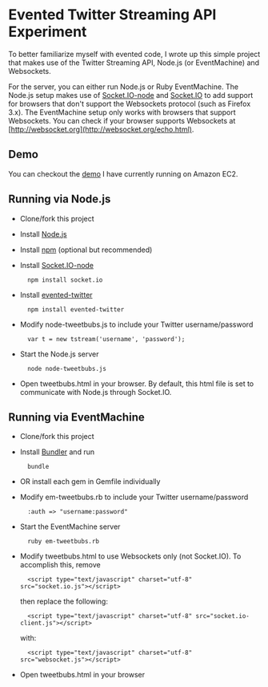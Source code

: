 Evented Twitter Streaming API Experiment
========================================

To better familiarize myself with evented code, I wrote up this simple project that makes use of the Twitter Streaming API, Node.js (or EventMachine) and Websockets.

For the server, you can either run Node.js or Ruby EventMachine. The Node.js setup makes use of [Socket.IO-node](https://github.com/LearnBoost/Socket.IO-node) and [Socket.IO](https://github.com/LearnBoost/Socket.IO) to add support for browsers that don't support the Websockets protocol (such as Firefox 3.x). The EventMachine setup only works with browsers that support Websockets. You can check if your browser supports Websockets at [http://websocket.org](http://websocket.org/echo.html).

Demo
----

You can checkout the [demo](http://50.18.54.241:8080/client/tweetbubs.html) I have currently running on Amazon EC2.

Running via Node.js
-------------------

* Clone/fork this project
* Install [Node.js](https://github.com/ry/node)
* Install [npm](https://github.com/isaacs/npm) (optional but recommended)
* Install [Socket.IO-node](https://github.com/LearnBoost/Socket.IO-node)

        npm install socket.io

* Install [evented-twitter](https://github.com/polotek/evented-twitter)

        npm install evented-twitter

* Modify node-tweetbubs.js to include your Twitter username/password

        var t = new tstream('username', 'password');

* Start the Node.js server

        node node-tweetbubs.js
        
* Open tweetbubs.html in your browser. By default, this html file is set to communicate with Node.js through Socket.IO.

Running via EventMachine
------------------------

* Clone/fork this project
* Install [Bundler](http://gembundler.com/) and run

        bundle
        
* OR install each gem in Gemfile individually
* Modify em-tweetbubs.rb to include your Twitter username/password

        :auth => "username:password"

* Start the EventMachine server
  
        ruby em-tweetbubs.rb

* Modify tweetbubs.html to use Websockets only (not Socket.IO). To accomplish this, remove

        <script type="text/javascript" charset="utf-8" src="socket.io.js"></script>

    then replace the following:

        <script type="text/javascript" charset="utf-8" src="socket.io-client.js"></script>

    with:

        <script type="text/javascript" charset="utf-8" src="websocket.js"></script>

* Open tweetbubs.html in your browser
